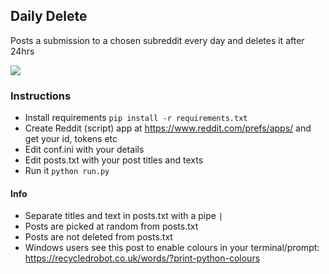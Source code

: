 ## Daily Delete

Posts a submission to a chosen subreddit every day and deletes it after 24hrs

![](https://github.com/impshum/daily-delete/blob/master/screenshot.jpg?raw=true)

### Instructions

- Install requirements ```pip install -r requirements.txt```
- Create Reddit (script) app at https://www.reddit.com/prefs/apps/ and get your id, tokens etc
- Edit conf.ini with your details
- Edit posts.txt with your post titles and texts
- Run it ```python run.py```

#### Info

- Separate titles and text in posts.txt with a pipe ```|```
- Posts are picked at random from posts.txt
- Posts are not deleted from posts.txt
- Windows users see this post to enable colours in your terminal/prompt: https://recycledrobot.co.uk/words/?print-python-colours
